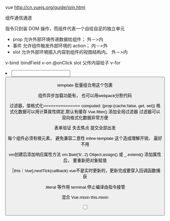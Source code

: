 


vue
http://cn.vuejs.org/guide/join.html

组件通信通道

指令只封装 DOM 操作，而组件代表一个自给自足的独立单元

* prop 允许外部环境传递数据给组件；   外－>内
* 事件 允许组件触发外部环境的 action；   内－>外
* slot 允许外部环境插入内容到组件的视图结构内。   外－>内

v-bind  :bindField
v-on  @onClick
slot 父传内容给子
v-for  <li v-for="todo in todos">
<input v-model="message">
<button v-on:click="reverseMessage">

template 批量组合用这个包裹

组件异步加载功能有， 也可以用webpack分割代码

过滤器，值格式化===============
computed: {prop:{cache:false, get, set}}  格式化数据可以用计算属性绑定,默认有缓存
Vue.filter()  添加全局过滤器
过滤器可以双向格式化数据非常方便

表单验证 失去焦点
        提交全部出发

每个组件必须有根元素， 避免兼容二意性
inline-template  这个造成理解开销， 最好不用

vm创建后添加响应属性方法  vm.$set('b', 2)
Object.assign() 或 _.extend() 添加属性后， 要重新把对象赋值

［this｜Vue].nextTick(callback)  vue不是实时更新的，更新完成要穿入回调函数捕获

.literal 等作用
terminal  停止编译由指令接管

混合
Vue.mixin this.mixin

<input
  type="checkbox"
  v-model="toggle"
  v-bind:true-value="a"
  v-bind:false-value="b">
  
